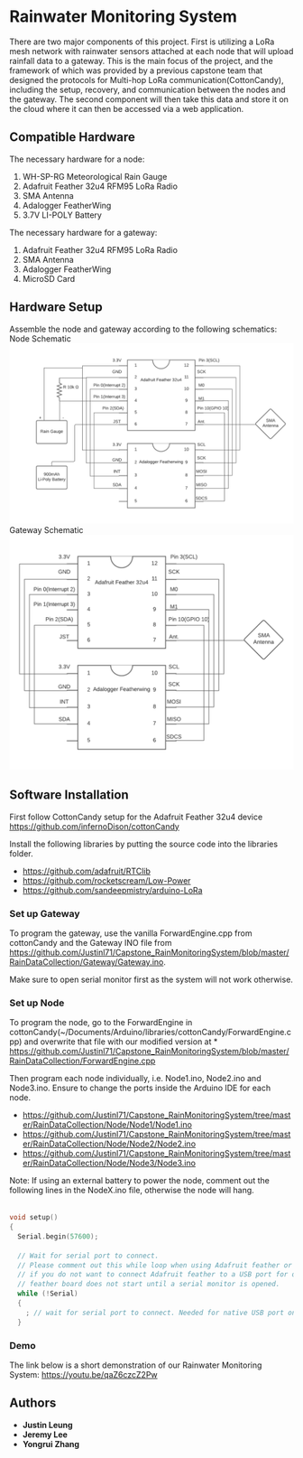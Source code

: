 # Rainwater Monitoring System 

There are two major components of this project. First is utilizing a LoRa mesh network with rainwater sensors attached at each node that will upload rainfall data to a gateway. This is the main focus of the project, and the framework of which was provided by a previous capstone team that designed the protocols for Multi-hop LoRa communication(CottonCandy), including the setup, recovery, and communication between the nodes and the gateway. The second component will then take this data and store it on the cloud where it can then be accessed via a web application.

## Compatible Hardware

The necessary hardware for a node:
1. WH-SP-RG Meteorological Rain Gauge
2. Adafruit Feather 32u4 RFM95 LoRa Radio
3. SMA Antenna
4. Adalogger FeatherWing 
5. 3.7V LI-POLY Battery

The necessary hardware for a gateway:
1. Adafruit Feather 32u4 RFM95 LoRa Radio
2. SMA Antenna
3. Adalogger FeatherWing 
4. MicroSD Card

## Hardware Setup

Assemble the node and gateway according to the following schematics:
Node Schematic
![Node Schematic](https://github.com/Justinl71/Capstone_RainMonitoringSystem/blob/master/nodeDiagram.png)
Gateway Schematic
![Gateway Schematic](https://github.com/Justinl71/Capstone_RainMonitoringSystem/blob/master/gatewayDiagram.png)


## Software Installation

First follow CottonCandy setup for the Adafruit Feather 32u4 device 
https://github.com/infernoDison/cottonCandy 

Install the following libraries by putting the source code into the libraries folder.
* https://github.com/adafruit/RTClib
* https://github.com/rocketscream/Low-Power
* https://github.com/sandeepmistry/arduino-LoRa


### Set up Gateway
To program the gateway, use the vanilla ForwardEngine.cpp from cottonCandy
and the Gateway INO file from https://github.com/Justinl71/Capstone_RainMonitoringSystem/blob/master/RainDataCollection/Gateway/Gateway.ino.

Make sure to open serial monitor first as the system will not work otherwise.

### Set up Node
To program the node, go to the ForwardEngine in cottonCandy(~/Documents/Arduino/libraries/cottonCandy/ForwardEngine.cpp) and overwrite that file with our modified version at * https://github.com/Justinl71/Capstone_RainMonitoringSystem/blob/master/RainDataCollection/ForwardEngine.cpp

Then program each node individually, i.e. Node1.ino, Node2.ino and Node3.ino. Ensure to change the ports inside the Arduino IDE for each node.
* https://github.com/Justinl71/Capstone_RainMonitoringSystem/tree/master/RainDataCollection/Node/Node1/Node1.ino
* https://github.com/Justinl71/Capstone_RainMonitoringSystem/tree/master/RainDataCollection/Node/Node2/Node2.ino
* https://github.com/Justinl71/Capstone_RainMonitoringSystem/tree/master/RainDataCollection/Node/Node3/Node3.ino

Note: If using an external battery to power the node, comment out the following lines in the NodeX.ino file, otherwise the node will hang.

```cpp

void setup()
{
  Serial.begin(57600);

  // Wait for serial port to connect.
  // Please comment out this while loop when using Adafruit feather or other ATmega32u4 boards 
  // if you do not want to connect Adafruit feather to a USB port for debugging. Otherwise, the
  // feather board does not start until a serial monitor is opened.
  while (!Serial)
  {
    ; // wait for serial port to connect. Needed for native USB port only
  }
```

### Demo 
The link below is a short demonstration of our Rainwater Monitoring System:
https://youtu.be/qaZ6czcZ2Pw


## Authors
* **Justin Leung**
* **Jeremy Lee**
* **Yongrui Zhang**
